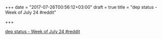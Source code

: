 +++
date = "2017-07-26T00:56:12+03:00"
draft = true
title = "dep status - Week of July 24  #reddit"

+++

<p><a href="https://t.co/CrzndZX1iW">dep status - Week of July 24  #reddit</a></p>
